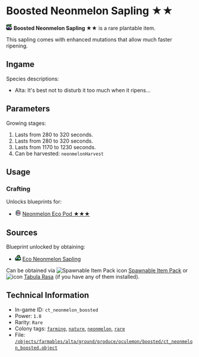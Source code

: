 # Boosted Neonmelon Sapling ★★

<img src="https://raw.githubusercontent.com/Ceterai/Enternia/main/objects/farmables/alta/ground/produce/oculemon/boosted/icon.png" alt="Boosted Neonmelon Sapling ★★ icon" loading="lazy" width="auto" height="16px"/> **Boosted Neonmelon Sapling ★★** is a rare plantable item.

This sapling comes with enhanced mutations that allow much faster ripening.

## Ingame

Species descriptions:

- Alta: It's best not to disturb it too much when it ripens...

## Parameters

Growing stages:

1. Lasts from 280 to 320 seconds.
2. Lasts from 280 to 320 seconds.
3. Lasts from 1170 to 1230 seconds.
4. Can be harvested:
`neonmelonHarvest`

## Usage

### Crafting

Unlocks blueprints for:

- <img src="https://raw.githubusercontent.com/Ceterai/Enternia/main/objects/farmables/alta/ground/produce/neonmelon/pod/icon.png" alt="Neonmelon Eco Pod ★★★ icon" loading="lazy" width="auto" height="16px"/> [Neonmelon Eco Pod ★★★](https://ceterai.github.io/MyEnternia/Wiki/NeonmelonEcoPod)

## Sources

Blueprint unlocked by obtaining:

- <img src="https://raw.githubusercontent.com/Ceterai/Enternia/main/objects/farmables/alta/ground/produce/oculemon/eco/icon.png" alt="Eco Neonmelon Sapling icon" loading="lazy" width="auto" height="16px"/> [Eco Neonmelon Sapling](https://ceterai.github.io/MyEnternia/Wiki/EcoNeonmelonSapling)

Can be obtained via <img src="https://raw.githubusercontent.com/Silverfeelin/Starbound-SpawnableItemPack/master/interface/sip/iconSmall.png" alt="Spawnable Item Pack icon" width="18" height="14"/> [Spawnable Item Pack](https://steamcommunity.com/sharedfiles/filedetails/?id=733665104) or <img src="https://steamuserimages-a.akamaihd.net/ugc/263843960696222713/3EC9A7C005541F7D577EBCB8C5736B4EFC9973D6/" alt="icon" width="8" height="12"/> [Tabula Rasa](https://community.playstarbound.com/resources/the-tabula-rasa.3222/) (if you have any of them installed).

## Technical Information

- In-game ID: `ct_neonmelon_boosted`
- Power: `1.0`
- Rarity: `Rare`
- Colony tags: [`farming`](https://ceterai.github.io/MyEnternia/Wiki/Tags/Farming), [`nature`](https://ceterai.github.io/MyEnternia/Wiki/Tags/Nature), [`neonmelon`](https://ceterai.github.io/MyEnternia/Wiki/Tags/Neonmelon), [`rare`](https://ceterai.github.io/MyEnternia/Wiki/Tags/Rare)
- File: [`/objects/farmables/alta/ground/produce/oculemon/boosted/ct_neonmelon_boosted.object`](https://github.com/Ceterai/Enternia/blob/main/objects/farmables/alta/ground/produce/oculemon/boosted/ct_neonmelon_boosted.object)
